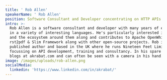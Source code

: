 ```yaml
---
title: ' Rob Allen'
speakerName: ' Rob Allen'
position: Software Consultant and Developer concentrating on HTTP APIs
intro: >-
  Rob Allen is a software consultant and developer with many years of experience
  in a variety of interesting languages. He's particularly interested in APIs
  and the ecosystem around them along and contributes to Apache OpenWhisk,
  rst2pdf & Slim Framework along with other open-source projects. Rob is a
  published author and based in the UK where he runs Nineteen Feet Limited,
  focussing on API development, training and consultancy. In his spare time, Rob
  blogs at akrabat.com and can often be seen with a camera in his hand.
image: /images/uploads/rob-allen.png
socialMedia:
  linkedin: 'https://www.linkedin.com/in/akrabat/'
---
```


